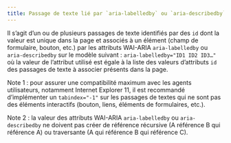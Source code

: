 ```yaml
---
title: Passage de texte lié par `aria-labelledby` ou `aria-describedby`
---
```


Il s’agit d’un ou de plusieurs passages de texte identifiés par des `id` dont la valeur est unique dans la page et associés à un élément (champ de formulaire, bouton, etc.) par les attributs WAI-ARIA `aria-labelledby` ou `aria-describedby` sur le modèle suivant : `aria-labelledby="ID1 ID2 ID3…"` où la valeur de l’attribut utilisé est égale à la liste des valeurs d’attributs `id` des passages de texte à associer présents dans la page.

Note 1 : pour assurer une compatibilité maximum avec les agents utilisateurs, notamment Internet Explorer 11, il est recommandé d’implémenter un `tabindex="-1"` sur les passages de textes qui ne sont pas des éléments interactifs (bouton, liens, éléments de formulaires, etc.).

Note 2 : la valeur des attributs WAI-ARIA `aria-labelledby` ou `aria-describedby` ne doivent pas créer de référence récursive (A référence B qui référence A) ou traversante (A qui référence B qui référence C).

